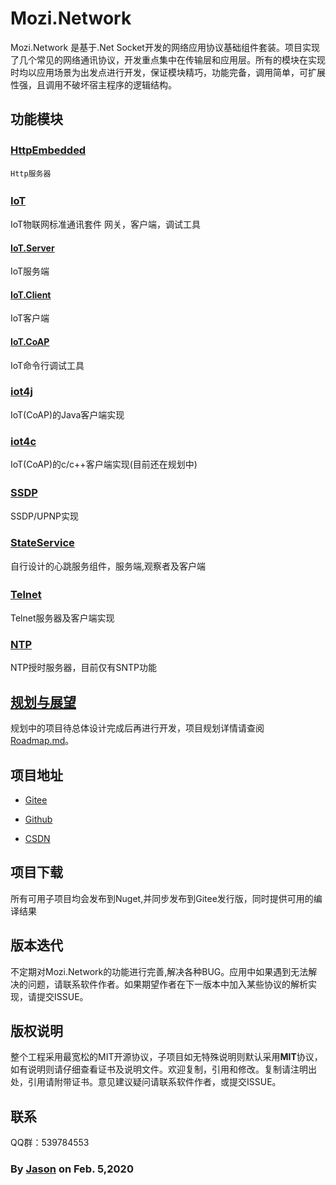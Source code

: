 # Mozi.Network

Mozi.Network 是基于.Net Socket开发的网络应用协议基础组件套装。项目实现了几个常见的网络通讯协议，开发重点集中在传输层和应用层。所有的模块在实现时均以应用场景为出发点进行开发，保证模块精巧，功能完备，调用简单，可扩展性强，且调用不破坏宿主程序的逻辑结构。

## 功能模块

### [HttpEmbedded][httpembedded]　　

	Http服务器

### [IoT][iot]　　

IoT物联网标准通讯套件 网关，客户端，调试工具

#### [IoT.Server][iotserver]

IoT服务端

#### [IoT.Client][iotclient]

IoT客户端

#### [IoT.CoAP][iotcoap]

IoT命令行调试工具

### [iot4j][iot4j]

IoT(CoAP)的Java客户端实现

### [iot4c][iot4c]

IoT(CoAP)的c/c++客户端实现(目前还在规划中)

### [SSDP][ssdp] 　　

SSDP/UPNP实现

### [StateService][stateservice]

自行设计的心跳服务组件，服务端,观察者及客户端

### [Telnet][telnet] 　　

Telnet服务器及客户端实现

### [NTP][ntp]

NTP授时服务器，目前仅有SNTP功能

## [规划与展望][roadmap]

规划中的项目待总体设计完成后再进行开发，项目规划详情请查阅 [Roadmap.md][roadmap]。

## 项目地址

- [Gitee][gitee]

- [Github][github]

- [CSDN][codechina]

## 项目下载

所有可用子项目均会发布到Nuget,并同步发布到Gitee发行版，同时提供可用的编译结果

## 版本迭代

不定期对Mozi.Network的功能进行完善,解决各种BUG。应用中如果遇到无法解决的问题，请联系软件作者。如果期望作者在下一版本中加入某些协议的解析实现，请提交ISSUE。

## 版权说明

整个工程采用最宽松的MIT开源协议，子项目如无特殊说明则默认采用**MIT**协议，如有说明则请仔细查看证书及说明文件。欢迎复制，引用和修改。复制请注明出处，引用请附带证书。意见建议疑问请联系软件作者，或提交ISSUE。

## 联系

QQ群：539784553	

### By [Jason][1] on Feb. 5,2020

[1]:mailto:brotherqian@163.com
[gitee]:https://gitee.com/myui_admin/mozi.git
[github]:https://github.com/MoziCoder/Mozi.HttpEmbedded.git
[codechina]:https://codechina.csdn.net/mozi/mozi.httpembedded.git
[httpembedded]:./Mozi.HttpEmbedded
[ssdp]:./Mozi.SSDP
[stateservice]:./Mozi.StateService
[telnet]:./Mozi.Telnet
[ntp]:./Mozi.NTP
[iot]:./Mozi.IoT
[iot4j]:https://gitee.com/myui/mozi.iot4j
[iot4c]:https://gitee.com/myui/iot4c
[iotserver]:./Mozi.IoT.Server
[iotclient]:./Mozi.IoT.Client
[iotcoap]:./Mozi.IoT.CoAP
[roadmap]:./RoadMap.md